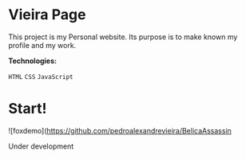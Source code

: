 # Vieira Page

This project is my Personal website. 
Its purpose is to make known my profile and my work.


**Technologies:**

`HTML`
`CSS`
`JavaScript`


# Start!

![foxdemo](https://github.com/pedroalexandrevieira/BelicaAssassin


Under development
